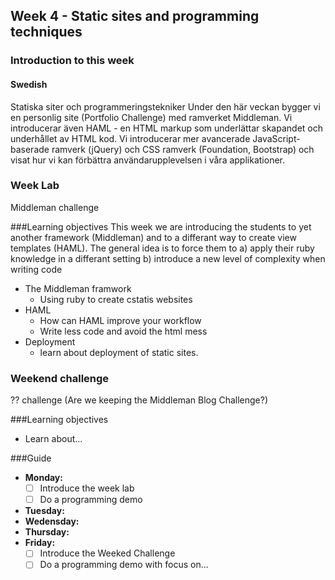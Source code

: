 ## Week 4 - Static sites and programming techniques
### Introduction to this week

#### Swedish
Statiska siter och programmeringstekniker
Under den här veckan bygger vi en personlig site (Portfolio Challenge) med ramverket Middleman. Vi introducerar även HAML - en HTML markup som underlättar skapandet och underhållet av HTML kod. Vi introducerar mer avancerade JavaScript-baserade ramverk (jQuery) och CSS ramverk (Foundation, Bootstrap) och visat hur vi kan förbättra användarupplevelsen i våra applikationer.
### Week Lab
Middleman challenge

###Learning objectives
This week we are introducing the students to yet another framework (Middleman) and to a differant way to create view templates (HAML). The general idea is to force them to
a) apply their ruby knowledge in a differant setting
b) introduce a new level of complexity when writing code

* The Middleman framwork
  - Using ruby to create cstatis websites
* HAML
  - How can HAML improve your workflow
  - Write less code and avoid the html mess
* Deployment
  - learn about deployment of static sites.

### Weekend challenge
?? challenge
(Are we keeping the Middleman Blog Challenge?)

###Learning objectives
* Learn about...

###Guide
- **Monday:**
  - [ ] Introduce the week lab
  - [ ] Do a programming demo
- **Tuesday:**
- **Wedensday:**
- **Thursday:**
- **Friday:**
  - [ ] Introduce the Weeked Challenge
  - [ ] Do a programming demo with focus on...
